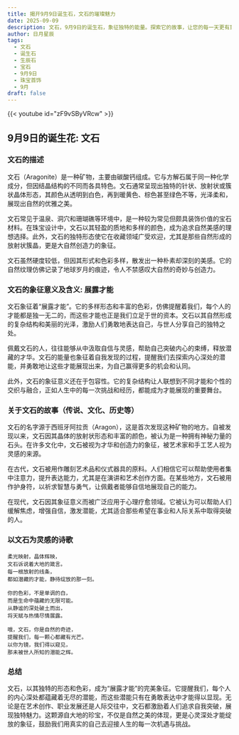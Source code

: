 ```yaml
---
title: 揭开9月9日诞生石，文石的璀璨魅力
date: 2025-09-09
description: 文石，9月9日的诞生石，象征独特的能量。探索它的故事，让您的每一天更有意义。
author: 日月星辰
tags:
  - 文石
  - 诞生石
  - 生辰石
  - 宝石
  - 9月9日
  - 珠宝首饰
  - 9月
draft: false
---
```


{{< youtube id="zF9vSByVRcw" >}}

## 9月9日的诞生花: 文石

### 文石的描述

文石（Aragonite）是一种矿物，主要由碳酸钙组成。它与方解石属于同一种化学成分，但因结晶结构的不同而各具特色。文石通常呈现出独特的针状、放射状或簇状晶体形态，其颜色从透明到白色，再到暖黄色、棕色甚至绿色不等，光泽柔和，展现出自然的优雅之美。

文石常见于温泉、洞穴和珊瑚礁等环境中，是一种较为常见但颇具装饰价值的宝石材料。在珠宝设计中，文石以其轻盈的质地和多样的颜色，成为追求自然美感的理想选择。此外，文石的独特形态使它在收藏领域广受欢迎，尤其是那些自然形成的放射状簇晶，更是大自然创造力的象征。

文石虽然硬度较低，但因其形式和色彩多样，散发出一种朴素却深刻的美感。它的自然纹理仿佛记录了地球岁月的痕迹，令人不禁感叹大自然的奇妙与创造力。

### 文石的象征意义及含义: 展露才能

文石象征着“展露才能”。它的多样形态和丰富的色彩，仿佛提醒着我们，每个人的才能都是独一无二的，而这些才能也正是我们立足于世的资本。文石以其自然形成的复杂结构和美丽的光泽，激励人们勇敢地表达自己，与世人分享自己的独特之处。

佩戴文石的人，往往能够从中汲取自信与灵感，帮助自己突破内心的束缚，释放潜藏的才华。文石的能量也象征着自我发现的过程，提醒我们去探索内心深处的潜能，并勇敢地让这些才能展现出来，为自己赢得更多的机会和认同。

此外，文石的象征意义还在于包容性。它的复杂结构让人联想到不同才能和个性的交织与融合，正如人生中的每一次挑战和经历，都能成为才能展现的重要舞台。

### 关于文石的故事（传说、文化、历史等）

文石的名字源于西班牙阿拉贡（Aragon），这是首次发现这种矿物的地方。自被发现以来，文石因其晶体的放射状形态和丰富的颜色，被认为是一种拥有神秘力量的石头。在许多文化中，文石被视为才华和创造力的象征，被艺术家和手工艺人视为灵感的来源。

在古代，文石被用作雕刻艺术品和仪式器具的原料。人们相信它可以帮助使用者集中注意力，提升表达能力，尤其是在演讲和艺术创作方面。在某些地方，文石被用作护身符，以祈求智慧与勇气，让佩戴者能够自信地展现自己的能力。

在现代，文石因其象征意义而被广泛应用于心理疗愈领域。它被认为可以帮助人们缓解焦虑，增强自信，激发潜能，尤其适合那些希望在事业和人际关系中取得突破的人。

### 以文石为灵感的诗歌

```
柔光映射，晶体辉映，  
文石诉说着大地的箴言。  
每一根放射的线条，  
都如潜藏的才能，静待绽放的那一刻。

你的色彩，不是单调的白，  
而是生命中蕴藏的无限可能。  
从静谧的深处破土而出，  
将天赋与热情尽情展露。

哦，文石，你是自然的奇迹，  
提醒我们，每一颗心都藏有光芒。  
以你为镜，我们得以窥见，  
那未被世人所知的潜能之辉。
```

### 总结

文石，以其独特的形态和色彩，成为“展露才能”的完美象征。它提醒我们，每个人的内心深处都蕴藏着无尽的潜能，而这些潜能只有在勇敢表达中才能得以显现。无论是在艺术创作、职业发展还是人际交往中，文石都激励着人们追求自我突破，展现独特魅力。这颗源自大地的珍宝，不仅是自然之美的体现，更是心灵深处才能绽放的象征，鼓励我们用真实的自己去迎接人生的每一次机遇与挑战。
